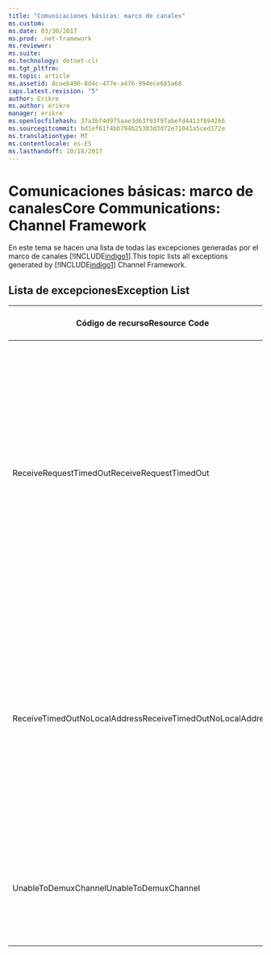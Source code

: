 ```yaml
---
title: "Comunicaciones básicas: marco de canales"
ms.custom: 
ms.date: 03/30/2017
ms.prod: .net-framework
ms.reviewer: 
ms.suite: 
ms.technology: dotnet-clr
ms.tgt_pltfrm: 
ms.topic: article
ms.assetid: 8caeb496-8d4c-477e-a476-994ece685a68
caps.latest.revision: "5"
author: Erikre
ms.author: erikre
manager: erikre
ms.openlocfilehash: 37a3bf4d975aae3d63f93f97abefd4413f894266
ms.sourcegitcommit: bd1ef61f4bb794b25383d3d72e71041a5ced172e
ms.translationtype: MT
ms.contentlocale: es-ES
ms.lasthandoff: 10/18/2017
---
```

# <a name="core-communications-channel-framework"></a><span data-ttu-id="1b288-102">Comunicaciones básicas: marco de canales</span><span class="sxs-lookup"><span data-stu-id="1b288-102">Core Communications: Channel Framework</span></span>
<span data-ttu-id="1b288-103">En este tema se hacen una lista de todas las excepciones generadas por el marco de canales [!INCLUDE[indigo1](../../../../../includes/indigo1-md.md)].</span><span class="sxs-lookup"><span data-stu-id="1b288-103">This topic lists all exceptions generated by [!INCLUDE[indigo1](../../../../../includes/indigo1-md.md)] Channel Framework.</span></span>  
  
## <a name="exception-list"></a><span data-ttu-id="1b288-104">Lista de excepciones</span><span class="sxs-lookup"><span data-stu-id="1b288-104">Exception List</span></span>  
  
|<span data-ttu-id="1b288-105">Código de recurso</span><span class="sxs-lookup"><span data-stu-id="1b288-105">Resource Code</span></span>|<span data-ttu-id="1b288-106">Cadena de recurso</span><span class="sxs-lookup"><span data-stu-id="1b288-106">Resource String</span></span>|  
|-------------------|---------------------|  
|<span data-ttu-id="1b288-107">ReceiveRequestTimedOut</span><span class="sxs-lookup"><span data-stu-id="1b288-107">ReceiveRequestTimedOut</span></span>|<span data-ttu-id="1b288-108">La solicitud recibida en la dirección local especificada ha agotado su tiempo de espera después de la hora especificada.</span><span class="sxs-lookup"><span data-stu-id="1b288-108">The received request on the specified local address has timed out after the specified time.</span></span> <span data-ttu-id="1b288-109">El tiempo asignado a esta operación puede ser una porción de un tiempo de espera mayor.</span><span class="sxs-lookup"><span data-stu-id="1b288-109">The time allotted to this operation may have been a portion of a longer timeout.</span></span>|  
|<span data-ttu-id="1b288-110">ReceiveTimedOutNoLocalAddress</span><span class="sxs-lookup"><span data-stu-id="1b288-110">ReceiveTimedOutNoLocalAddress</span></span>|<span data-ttu-id="1b288-111">La operación de recepción ha agotado su tiempo de espera después de la hora especificada.</span><span class="sxs-lookup"><span data-stu-id="1b288-111">The receive operation has timed out after the specified time.</span></span> <span data-ttu-id="1b288-112">El tiempo asignado a esta operación puede ser una porción de un tiempo de espera mayor.</span><span class="sxs-lookup"><span data-stu-id="1b288-112">The time allotted to this operation may have been a portion of a longer timeout.</span></span>|  
|<span data-ttu-id="1b288-113">UnableToDemuxChannel</span><span class="sxs-lookup"><span data-stu-id="1b288-113">UnableToDemuxChannel</span></span>|<span data-ttu-id="1b288-114">Ningún canal está disponible para aceptar el mensaje con la acción especificada.</span><span class="sxs-lookup"><span data-stu-id="1b288-114">No channel is available to accept the message with the specified action.</span></span>|
